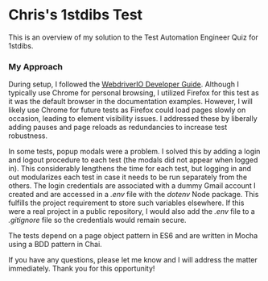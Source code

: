 # Chris's 1stdibs Test  

This is an overview of my solution to the Test Automation Engineer Quiz for 1stdibs.
  
### My Approach  
  
During setup, I followed the [WebdriverIO Developer Guide](http://webdriver.io/guide.html). Although I typically use Chrome for personal browsing, I utilized Firefox for this test as it was the default browser in the documentation examples. However, I will likely use Chrome for future tests as Firefox could load pages slowly on occasion, leading to element visibility issues. I addressed these by liberally adding pauses and page reloads as redundancies to increase test robustness.  
  
In some tests, popup modals were a problem. I solved this by adding a login and logout procedure to each test (the modals did not appear when logged in). This considerably lengthens the time for each test, but logging in and out modularizes each test in case it needs to be run separately from the others. The login credentials are associated with a dummy Gmail account I created and are accessed in a *.env* file with the *dotenv* Node package. This fulfills the project requirement to store such variables elsewhere. If this were a real project in a public repository, I would also add the *.env* file to a *.gitignore* file so the credentials would remain secure. 
  
The tests depend on a page object pattern in ES6 and are written in Mocha using a BDD pattern in Chai.  

If you have any questions, please let me know and I will address the matter immediately. Thank you for this opportunity!
